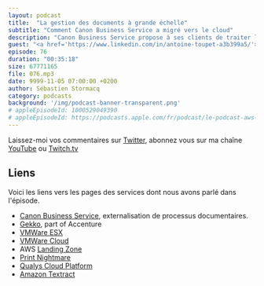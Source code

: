 ```yaml
---
layout: podcast
title:  "La gestion des documents à grande échelle"
subtitle: "Comment Canon Business Service a migré vers le cloud"
description: "Canon Business Service propose à ses clients de traiter leurs documents : les recevoir, les analyser, en extraire les données et retourner les données structurées et les documents numérisés à leurs clients. Dans cet épisode, nous découvrons ce métier de traitements des documents papiers et des contraintes qu'il impose aux infrastructures informatiques. Nous parlons de la migration vers le cloud de la plate-forme on-premises, basée sur VMWare de Canon, tout en renforcant leur posture de sécurité et de conformité."
guest: "<a href='https://www.linkedin.com/in/antoine-toupet-a3b399a5/'>Antoine Toupet</a>, Responsable de la sécurité des systèmes d’information, Canon France Business Services"
episode: 76
duration: "00:35:18"
size: 67771165
file: 076.mp3
date: 9999-11-05 07:00:00 +0200
author: Sébastien Stormacq
category: podcasts
background: '/img/podcast-banner-transparent.png'
# appleEpisodeId: 1000529049390
# appleEpisodeId: https://podcasts.apple.com/fr/podcast/le-podcast-aws-en-français/id1452118442
---
```


Laissez-moi vos commentaires sur [Twitter](https://twitter.com/sebsto), abonnez vous sur ma chaîne [YouTube](https://www.youtube.com/sebsto) ou [Twitch.tv](https://www.twitch.tv/sebAWS)

## Liens

Voici les liens vers les pages des services dont nous avons parlé dans l'épisode.

- [Canon Business Service](https://www.canon.fr/business/services/document-process-outsourcing-services/), externalisation de processus documentaires.
- [Gekko](https://www.gekko.fr/en/16014-2/), part of Accenture
- [VMWare ESX](https://www.vmware.com/products/esxi-and-esx.html)
- [VMWare Cloud](https://aws.amazon.com/vmware/)
- AWS [Landing Zone](https://aws.amazon.com/solutions/implementations/aws-landing-zone/)
- [Print Nightmare](https://msrc.microsoft.com/update-guide/vulnerability/CVE-2021-34527)
- [Qualys Cloud Platform](https://www.qualys.com/cloud-platform/)
- [Amazon Textract](https://aws.amazon.com/textract/)

